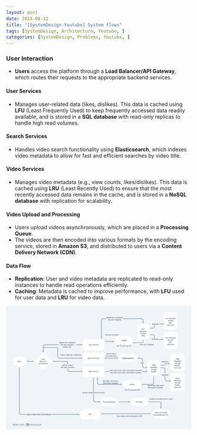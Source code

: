 ```yaml
---
layout: post
date: 2024-08-12
title: "[SystemDesign-Youtube] System flows"
tags: [SystemDesign, Architecture, Youtube, ]
categories: [SystemDesign, Problems, Youtube, ]
---
```



### **User Interaction**

- **Users** access the platform through a **Load Balancer/API Gateway**, which routes their requests to the appropriate backend services.

#### **User Services**

- Manages user-related data (likes, dislikes). This data is cached using **LFU** (Least Frequently Used) to keep frequently accessed data readily available, and is stored in a **SQL database** with read-only replicas to handle high read volumes.

#### **Search Services**

- Handles video search functionality using **Elasticsearch**, which indexes video metadata to allow for fast and efficient searches by video title.

#### **Video Services**

- Manages video metadata (e.g., view counts, likes/dislikes). This data is cached using **LRU** (Least Recently Used) to ensure that the most recently accessed data remains in the cache, and is stored in a **NoSQL database** with replication for scalability.

#### **Video Upload and Processing**

- Users upload videos asynchronously, which are placed in a **Processing Queue**.
- The videos are then encoded into various formats by the encoding service, stored in **Amazon S3**, and distributed to users via a **Content Delivery Network (CDN)**.

#### **Data Flow**

- **Replication**: User and video metadata are replicated to read-only instances to handle read operations efficiently.
- **Caching**: Metadata is cached to improve performance, with **LFU** used for user data and **LRU** for video data.

![0](/assets/img/2024-08-12-[SystemDesign-Youtube]-System-flows.md/0.png)

